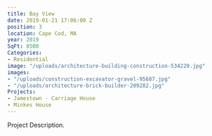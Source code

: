 ```yaml
---
title: Bay View
date: 2019-01-21 17:06:00 Z
position: 3
location: Cape Cod, MA
year: 2019
SqFt: 8500
Categories:
- Residential
image: "/uploads/architecture-building-construction-534220.jpg"
images:
- "/uploads/construction-excavator-gravel-95687.jpg"
- "/uploads/architecture-brick-builder-209282.jpg"
Projects:
- Jamestown - Carriage House
- Minkes House
---
```


Project Description.